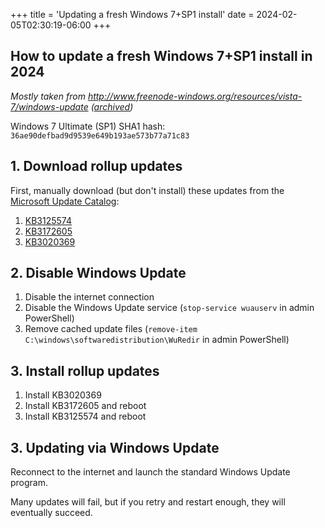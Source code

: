 +++
title = 'Updating a fresh Windows 7+SP1 install'
date = 2024-02-05T02:30:19-06:00
+++

## How to update a fresh Windows 7+SP1 install in 2024

*Mostly taken from http://www.freenode-windows.org/resources/vista-7/windows-update ([archived](https://web.archive.org/web/20220925214048/http://www.freenode-windows.org/resources/vista-7/windows-update))*

Windows 7 Ultimate (SP1) SHA1 hash: `36ae90defbad9d9539e649b193ae573b77a71c83`

## 1. Download rollup updates
First, manually download (but don't install) these updates from the [Microsoft Update Catalog](https://www.catalog.update.microsoft.com/home.aspx):

1.  [KB3125574](https://www.catalog.update.microsoft.com/Search.aspx?q=KB3125574)
2.  [KB3172605](https://www.catalog.update.microsoft.com/Search.aspx?q=KB3172605)
3.  [KB3020369](https://www.catalog.update.microsoft.com/Search.aspx?q=KB3020369)

## 2. Disable Windows Update

1. Disable the internet connection
2. Disable the Windows Update service (`stop-service wuauserv` in admin PowerShell)
3. Remove cached update files (`remove-item C:\windows\softwaredistribution\WuRedir` in admin PowerShell)

## 3. Install rollup updates

1. Install KB3020369
2. Install KB3172605 and reboot
3. Install KB3125574 and reboot

## 3. Updating via Windows Update

Reconnect to the internet and launch the standard Windows Update program.

Many updates will fail, but if you retry and restart enough, they will eventually succeed.

